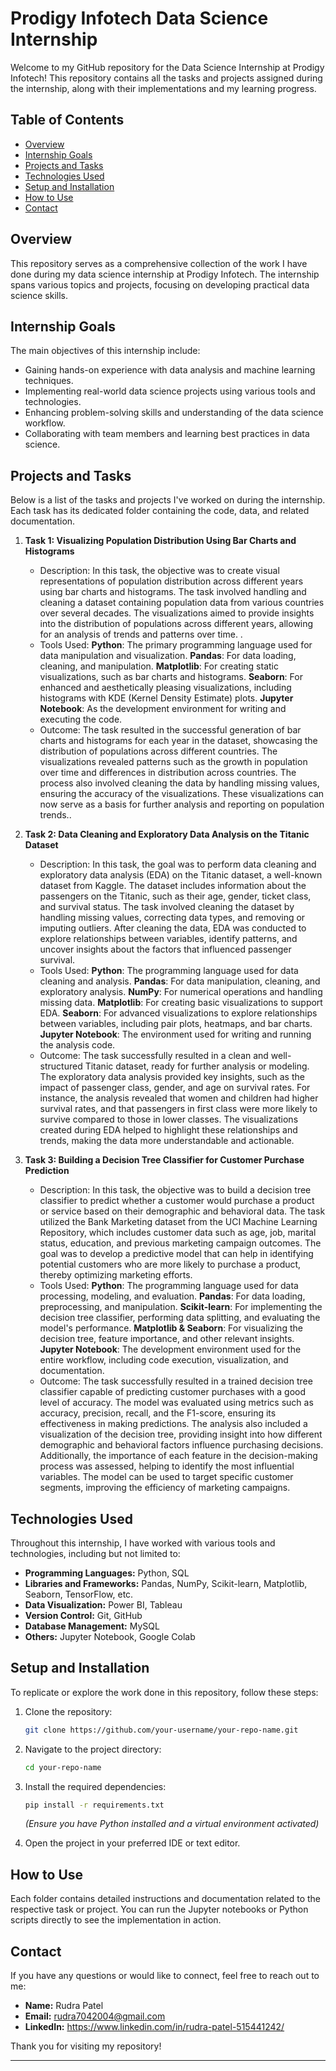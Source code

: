 # Prodigy Infotech Data Science Internship

Welcome to my GitHub repository for the Data Science Internship at Prodigy Infotech! This repository contains all the tasks and projects assigned during the internship, along with their implementations and my learning progress.

## Table of Contents

- [Overview](#overview)
- [Internship Goals](#internship-goals)
- [Projects and Tasks](#projects-and-tasks)
- [Technologies Used](#technologies-used)
- [Setup and Installation](#setup-and-installation)
- [How to Use](#how-to-use)
- [Contact](#contact)

## Overview

This repository serves as a comprehensive collection of the work I have done during my data science internship at Prodigy Infotech. The internship spans various topics and projects, focusing on developing practical data science skills.

## Internship Goals

The main objectives of this internship include:

- Gaining hands-on experience with data analysis and machine learning techniques.
- Implementing real-world data science projects using various tools and technologies.
- Enhancing problem-solving skills and understanding of the data science workflow.
- Collaborating with team members and learning best practices in data science.

## Projects and Tasks

Below is a list of the tasks and projects I've worked on during the internship. Each task has its dedicated folder containing the code, data, and related documentation.

1. **Task 1: Visualizing Population Distribution Using Bar Charts and Histograms**
   - Description: In this task, the objective was to create visual representations of population distribution across different years using bar charts and histograms. The task involved handling and cleaning a dataset containing population data from various countries over several decades. The visualizations aimed to provide insights into the distribution of populations across different years, allowing for an analysis of trends and patterns over time.  .
   - Tools Used: **Python**: The primary programming language used for data manipulation and visualization.
                 **Pandas**: For data loading, cleaning, and manipulation.
                 **Matplotlib**: For creating static visualizations, such as bar charts and histograms.
                 **Seaborn**: For enhanced and aesthetically pleasing visualizations, including histograms with KDE (Kernel Density Estimate) plots.
                 **Jupyter Notebook**: As the development environment for writing and executing the code.
   - Outcome: The task resulted in the successful generation of bar charts and histograms for each year in the dataset, showcasing the distribution of populations across different countries. The visualizations revealed patterns such as the growth in population over time and differences in distribution across countries. The process also involved cleaning the data by handling missing values, ensuring the accuracy of the visualizations. These visualizations can now serve as a basis for further analysis and reporting on population trends..

2. **Task 2: Data Cleaning and Exploratory Data Analysis on the Titanic Dataset**
   - Description: In this task, the goal was to perform data cleaning and exploratory data analysis (EDA) on the Titanic dataset, a well-known dataset from Kaggle. The dataset includes information about the passengers on the Titanic, such as their age, gender, ticket class, and survival status. The task involved cleaning the dataset by handling missing values, correcting data types, and removing or imputing outliers. After cleaning the data, EDA was conducted to explore relationships between variables, identify patterns, and uncover insights about the factors that influenced passenger survival.
   - Tools Used: **Python**: The programming language used for data cleaning and analysis.
**Pandas**: For data manipulation, cleaning, and exploratory analysis.
**NumPy**: For numerical operations and handling missing data.
**Matplotlib**: For creating basic visualizations to support EDA.
**Seaborn**: For advanced visualizations to explore relationships between variables, including pair plots, heatmaps, and bar charts.
**Jupyter Notebook**: The environment used for writing and running the analysis code.
   - Outcome: The task successfully resulted in a clean and well-structured Titanic dataset, ready for further analysis or modeling. The exploratory data analysis provided key insights, such as the impact of passenger class, gender, and age on survival rates. For instance, the analysis revealed that women and children had higher survival rates, and that passengers in first class were more likely to survive compared to those in lower classes. The visualizations created during EDA helped to highlight these relationships and trends, making the data more understandable and actionable.

3. **Task 3: Building a Decision Tree Classifier for Customer Purchase Prediction**
   - Description: In this task, the objective was to build a decision tree classifier to predict whether a customer would purchase a product or service based on their demographic and behavioral data. The task utilized the Bank Marketing dataset from the UCI Machine Learning Repository, which includes customer data such as age, job, marital status, education, and previous marketing campaign outcomes. The goal was to develop a predictive model that can help in identifying potential customers who are more likely to purchase a product, thereby optimizing marketing efforts.
   - Tools Used: **Python**: The programming language used for data processing, modeling, and evaluation.
**Pandas**: For data loading, preprocessing, and manipulation.
**Scikit-learn**: For implementing the decision tree classifier, performing data splitting, and evaluating the model's performance.
**Matplotlib & Seaborn**: For visualizing the decision tree, feature importance, and other relevant insights.
**Jupyter Notebook**: The development environment used for the entire workflow, including code execution, visualization, and documentation.
   - Outcome: The task successfully resulted in a trained decision tree classifier capable of predicting customer purchases with a good level of accuracy. The model was evaluated using metrics such as accuracy, precision, recall, and the F1-score, ensuring its effectiveness in making predictions. The analysis also included a visualization of the decision tree, providing insight into how different demographic and behavioral factors influence purchasing decisions. Additionally, the importance of each feature in the decision-making process was assessed, helping to identify the most influential variables. The model can be used to target specific customer segments, improving the efficiency of marketing campaigns.



## Technologies Used

Throughout this internship, I have worked with various tools and technologies, including but not limited to:

- **Programming Languages:** Python, SQL
- **Libraries and Frameworks:** Pandas, NumPy, Scikit-learn, Matplotlib, Seaborn, TensorFlow, etc.
- **Data Visualization:** Power BI, Tableau
- **Version Control:** Git, GitHub
- **Database Management:** MySQL
- **Others:** Jupyter Notebook, Google Colab

## Setup and Installation

To replicate or explore the work done in this repository, follow these steps:

1. Clone the repository:
   ```bash
   git clone https://github.com/your-username/your-repo-name.git
   ```

2. Navigate to the project directory:
   ```bash
   cd your-repo-name
   ```

3. Install the required dependencies:
   ```bash
   pip install -r requirements.txt
   ```

   _(Ensure you have Python installed and a virtual environment activated)_

4. Open the project in your preferred IDE or text editor.

## How to Use

Each folder contains detailed instructions and documentation related to the respective task or project. You can run the Jupyter notebooks or Python scripts directly to see the implementation in action.

## Contact

If you have any questions or would like to connect, feel free to reach out to me:

- **Name:** Rudra Patel
- **Email:** rudra7042004@gmail.com
- **LinkedIn:** https://www.linkedin.com/in/rudra-patel-515441242/

Thank you for visiting my repository!

---
